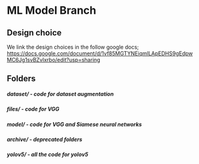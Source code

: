 # ML Model Branch

## Design choice

We link the design choices in the follow google docs;
https://docs.google.com/document/d/1vf85MGTYNEiqmlLApEDHS9gEdpwMC6Jg1svBZvlxrbo/edit?usp=sharing

## Folders

##### dataset/ - code for dataset augmentation
##### files/ - code for VGG
##### model/ - code for VGG and Siamese neural networks
##### archive/ - deprecated folders
##### yolov5/ - all the code for yolov5
